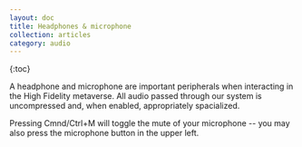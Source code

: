 ```yaml
---
layout: doc
title: Headphones & microphone
collection: articles
category: audio
---
```


{:toc}

A headphone and microphone are important peripherals when interacting in the High Fidelity metaverse. All audio passed through our system is uncompressed and, when enabled, appropriately spacialized.

Pressing Cmnd/Ctrl+M will toggle the mute of your microphone -- you may also press the microphone button in the upper left.

